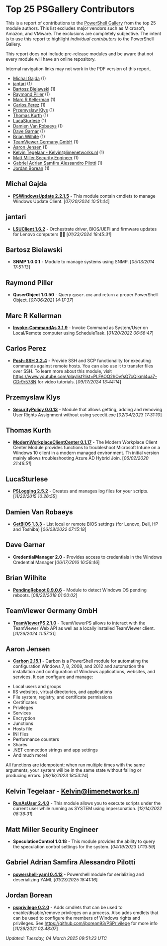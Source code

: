 # Top 25 PSGallery Contributors

This is a report of contributions to the [PowerShell Gallery](https://powershellgallery.org) from the top 25 module authors. This list excludes major vendors such as Microsoft, Amazon, and VMware. The exclusions are completely subjective. The intent is to use this report to highlight *individual contributors* to the PowerShell Gallery.

This report does not include pre-release modules and be aware that not every module will have an online repository.

Internal navigation links may not work in the PDF version of this report.
+ [Michal Gajda](#Michal-Gajda) (1)
+ [jantari](#jantari) (1)
+ [Bartosz Bielawski](#Bartosz-Bielawski) (1)
+ [Raymond Piller](#Raymond-Piller) (1)
+ [Marc R Kellerman](#Marc-R-Kellerman) (1)
+ [Carlos Perez](#Carlos-Perez) (1)
+ [Przemyslaw Klys](#Przemyslaw-Klys) (1)
+ [Thomas Kurth](#Thomas-Kurth) (1)
+ [LucaSturlese](#LucaSturlese) (1)
+ [Damien Van Robaeys](#Damien-Van-Robaeys) (1)
+ [Dave Garnar](#Dave-Garnar) (1)
+ [Brian Wilhite](#Brian-Wilhite) (1)
+ [TeamViewer Germany GmbH](#TeamViewer-Germany-GmbH) (1)
+ [Aaron Jensen](#Aaron-Jensen) (1)
+ [Kelvin Tegelaar - Kelvin@limenetworks.nl](#Kelvin-Tegelaar---Kelvinlimenetworksnl) (1)
+ [Matt Miller Security Engineer](#Matt-Miller-Security-Engineer) (1)
+ [Gabriel Adrian Samfira Alessandro Pilotti](#Gabriel-Adrian-Samfira-Alessandro-Pilotti) (1)
+ [Jordan Borean](#Jordan-Borean) (1)

## Michal Gajda

+ **[PSWindowsUpdate 2.2.1.5](https://github.com/mgajda83/PSWindowsUpdate)**  - This module contain cmdlets to manage Windows Update Client. [*07/20/2024 10:51:44*]

## jantari

+ **[LSUClient 1.6.2](https://www.github.com/jantari/LSUClient)**  - Orchestrate driver, BIOS/UEFI and firmware updates for Lenovo computers 👨‍💻 [*01/23/2024 18:45:31*]

## Bartosz Bielawski

+ **SNMP 1.0.0.1**  - Module to manage systems using SNMP. [*05/13/2014 17:51:13*]

## Raymond Piller

+ **QuserObject 1.0.50**  - Query `quser.exe` and return a proper PowerShell Object. [*07/06/2021 14:17:37*]

## Marc R Kellerman

+ **[Invoke-CommandAs 3.1.9](https://github.com/mkellerman/Invoke-CommandAs)**  - Invoke Command as System/User on Local/Remote computer using ScheduleTask. [*01/20/2022 06:56:47*]

## Carlos Perez

+ **[Posh-SSH 3.2.4](https://github.com/darkoperator/Posh-SSH)**  - Provide SSH and SCP functionality for executing commands against remote hosts. You can also use it to transfer files over SSH. To learn more about this module, visit https://www.youtube.com/playlist?list=PLFAOQ2hOvfsQ7cQikml4ua7-CDr9r578N for video tutorials. [*09/17/2024 13:44:14*]

## Przemyslaw Klys

+ **[SecurityPolicy 0.0.13](https://github.com/EvotecIT/SecurityPolicy)**  - Module that allows getting, adding and removing User Rights Assignment without using secedit.exe [*02/04/2023 17:31:10*]

## Thomas Kurth

+ **[ModernWorkplaceClientCenter 0.1.17](https://github.com/ThomasKur/ModernWorkplaceClientCenter)**  - The Modern Workplace Client Center Module provides functions to troubleshoot Microsoft Intune on a Windows 10 client in a modern managed environment. Th initial version mainly allows troubleshooting Azure AD Hybrid Join. [*06/02/2020 21:46:51*]

## LucaSturlese

+ **[PSLogging 2.5.2](http://9to5it.com/powershell-logging-v2-easily-create-log-files)**  - Creates and manages log files for your scripts. [*11/22/2015 10:26:55*]

## Damien Van Robaeys

+ **[GetBIOS 1.3.3](https://www.systanddeploy.com/2022/06/getbios-module-list-bios-settings-from.html)**  - List local or remote BIOS settings (for Lenovo, Dell, HP and Toshiba) [*06/08/2022 07:15:18*]

## Dave Garnar

+ **CredentialManager 2.0**  - Provides access to credentials in the Windows Credential Manager [*06/17/2016 16:56:46*]

## Brian Wilhite

+ **[PendingReboot 0.9.0.6](https://github.com/bcwilhite/PendingReboot/)**  - Module to detect Windows OS pending reboots. [*08/22/2018 01:00:02*]

## TeamViewer Germany GmbH

+ **[TeamViewerPS 2.1.0](https://github.com/teamviewer/TeamViewerPS)**  - TeamViewerPS allows to interact with the TeamViewer Web API as well as a locally installed TeamViewer client. [*11/26/2024 11:57:31*]

## Aaron Jensen

+ **[Carbon 2.15.1](http://get-carbon.org/)**  - Carbon is a PowerShell module for automating the configuration Windows 7, 8, 2008, and 2012 and automation the installation and configuration of Windows applications, websites, and services. It can configure and manage:

 * Local users and groups
 * IIS websites, virtual directories, and applications
 * File system, registry, and certificate permissions
 * Certificates
 * Privileges
 * Services
 * Encryption
 * Junctions
 * Hosts file
 * INI files
 * Performance counters
 * Shares
 * .NET connection strings and app settings
 * And much more!

All functions are idempotent: when run multiple times with the same arguments, your system will be in the same state without failing or producing errors. [*08/18/2023 18:53:24*]

## Kelvin Tegelaar - Kelvin@limenetworks.nl

+ **[RunAsUser 2.4.0](https://github.com/KelvinTegelaar/RunAsUser)**  - This module allows you to execute scripts under the current user while running as SYSTEM using impersonation. [*12/14/2022 08:36:31*]

## Matt Miller Security Engineer

+ **SpeculationControl 1.0.18**  - This module provides the ability to query the speculation control settings for the system. [*04/19/2023 17:13:59*]

## Gabriel Adrian Samfira Alessandro Pilotti

+ **[powershell-yaml 0.4.12](https://github.com/cloudbase/powershell-yaml)**  - Powershell module for serializing and deserializing YAML [*01/23/2025 18:41:16*]

## Jordan Borean

+ **[psprivilege 0.2.0](https://github.com/jborean93/PSPrivilege)**  - Adds cmdlets that can be used to enable/disable/remove privileges on a process. Also adds cmdlets that can be used to configure the members of Windows rights and privileges.
See https://github.com/jborean93/PSPrivilege for more info [*11/26/2021 02:48:07*]

*Updated: Tuesday, 04 March 2025 09:51:23 UTC*
